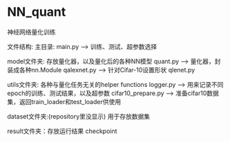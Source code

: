 # NN_quant
神经网络量化训练

文件结构:
主目录:
main.py --> 训练、测试、超参数选择

model文件夹: 存放量化器，以及量化后的各种NN模型
  quant.py --> 量化器，封装成各种nn.Module
  qalexnet.py --> 针对Cifar-10设置形状
  qlenet.py

utils文件夹: 各种与量化任务无关的helper functions
  logger.py --> 用来记录不同epoch的训练、测试结果，以及超参数
  cifar10_prepare.py --> 准备cifar10数据集，返回train_loader和test_loader供使用
  
dataset文件夹:(repository里没显示)
  用于存放数据集

result文件夹：存放运行结果
  checkpoint
  
